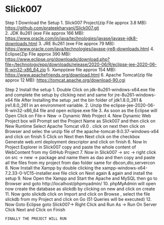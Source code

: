 # Slick007
Step 1 
  Download the Setup
    1. Slick007 Project(zip File approx 3.8 MB): https://github.com/prateekharyani/Slick007.git   
    2. JDK 8u261 (exe File approx 166 MB): https://www.oracle.com/in/java/technologies/javase/javase-jdk8-downloads.html
    3. JRE 8u261 (exe File approx 79 MB): https://www.oracle.com/java/technologies/javase-jre8-downloads.html
    4. Eclipse(Zip File approx 390 MB): https://www.eclipse.org/downloads/download.php?file=/technology/epp/downloads/release/2020-06/R/eclipse-jee-2020-06-R-win32-x86_64.zip
    5. Xampp(exe file approx 154 MB): https://www.apachefriends.org/download.html
    6. Apache Tomcat(zip file approx 12 MB): https://tomcat.apache.org/download-90.cgi

Step 2 
  Install the setup
    1. Double Click on jdk-8u261-windows-x64.exe file and complete the setup by clicking next and same for jre-8u261-windows-x64 file
       After Installing the setup ,set the bin folder of jdk1.8.0_261 & jre1.8.0_261 in an environment variable.
    2. Unzip the eclipse-jee-2020-06-R-win32-x86_64 file and open eclipse.exe file
    3. As soon as the Eclipse will Open Click on File-> New -> Dynamic Web Project 
    4. New Dynamic Web Project box will Prompt set the Project Name as Slick007 and then click on New Runtime Select Apache Tomcat v9.0 . click on next then click on Browser and selec the unzip file of the apache-tomcat-9.0.37-windows-x64 and click on finish
    5 Click on Next then Next click on the checkbox Generate web.xml deployment descriptor and click on finish
    6. Now In Project Explorer in Slick007 copy and paste the whole content of WebContent from my GitHub Project
    7. Now in Slick007 -> src -> right click on src -> new -> package and name them as dao and then copy and paste all the files from my project from dao folder same for dbcon,dto,servercon
    8. Now Install the Xampp by double clicking the xampp-windows-x64-7.2.33-0-VC15-installer.exe file click on Next again & again and install the setup
    9. Now Open the Xampp and Start the Apache and MySQL then go to Browser and goto http://localhost/phpmyadmin/
    10. phpMyAdmin will open now create the database as slickdb by clicking on new and click on create
    11. Now goto slickdb click on Import and click on Browse , select the file slickdb from my Project and click on Go (51 Queries will be executed)
    12. Now Goto Eclipse goto Slick007-> Right Click and Run As -> Run On Server Click Next and Click on Finish
    
    FINALLY THE PROJECT WILL RUN 
    
    
    
    
    
  
   
    
    
